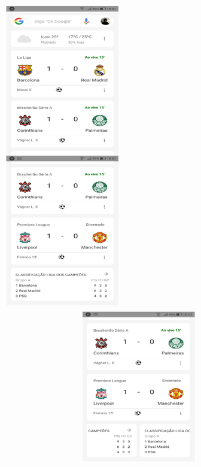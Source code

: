 <img align="left" src="assets/screenshot_1.jpg" alt="" height="400" width="300"><br><br>
<img align="center" src="assets/screenshot_2.jpg" alt="" height="400" width="300"><br><br>
<img align="right" src="assets/screenshot_3.jpg" alt="" height="400" width="300"><br><br>